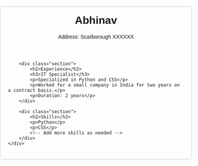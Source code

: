 <!DOCTYPE html>
<html lang="en">
<head>
    <meta charset="UTF-8">
    <meta name="viewport" content="width=device-width, initial-scale=1.0">
    <title>Abhinav's Resume</title>
    <style>
        body {
            font-family: Arial, sans-serif;
            margin: 0;
            padding: 0;
        }
        .container {
            max-width: 800px;
            margin: 20px auto;
            padding: 20px;
            border: 1px solid #ccc;
            border-radius: 5px;
        }
        h1, h2, h3 {
            margin-top: 0;
        }
        .section {
            margin-bottom: 20px;
        }
        .section h2 {
            margin-bottom: 10px;
        }
        .section p {
            margin: 5px 0;
        }
    </style>
</head>
<body>
    <div class="container">
        <header>
            <h1>Abhinav</h1>
            <p>Address: Scarborough XXXXXX</p>
        </header>

        <div class="section">
            <h2>Experience</h2>
            <h3>IT Specialist</h3>
            <p>Specialized in Python and CSS</p>
            <p>Worked for a small company in India for two years on a contract basis.</p>
            <p>Duration: 2 years</p>
        </div>

        <div class="section">
            <h2>Skills</h2>
            <p>Python</p>
            <p>CSS</p>
            <!-- Add more skills as needed -->
        </div>
    </div>
</body>
</html>
